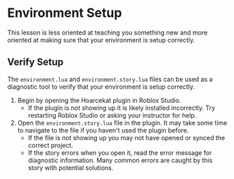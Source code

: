# Environment Setup

This lesson is less oriented at teaching you something new and more oriented at
making sure that your environment is setup correctly.

## Verify Setup

The `environment.lua` and `environment.story.lua` files can be used as a
diagnostic tool to verify that your environment is setup correctly.

1. Begin by opening the Hoarcekat plugin in Roblox Studio.
   - If the plugin is not showing up it is likely installed incorrectly. Try
     restarting Roblox Studio or asking your instructor for help.
2. Open the `environment.story.lua` file in the plugin. It may take some time to
   navigate to the file if you haven't used the plugin before.
   - If the file is not showing up you may not have opened or synced the correct
     project.
   - If the story errors when you open it, read the error message for
     diagnostic information. Many common errors are caught by this story with
     potential solutions.
